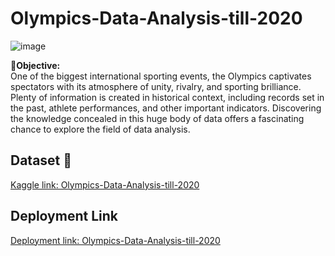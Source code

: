 # Olympics-Data-Analysis-till-2020
![image](https://wallpapers.com/images/hd/olympics-background-k2ztu0yjte0tosxo.jpg)

**📱Objective:**  
One of the biggest international sporting events, the Olympics captivates spectators with its atmosphere of unity, rivalry, and sporting brilliance. Plenty of information is created in historical context, including records set in the past, athlete performances, and other important indicators. Discovering the knowledge concealed in this huge body of data offers a fascinating chance to explore the field of data analysis.

## Dataset 📔
[Kaggle link: Olympics-Data-Analysis-till-2020](https://www.kaggle.com/datasets/nitishsharma01/olympics-124-years-datasettill-2020/data?select=Athletes_summer_games.csv)

## Deployment Link

[Deployment link: Olympics-Data-Analysis-till-2020](https://olympics-data-analysis-till-2020-kag39iaqjmz9gzx2cfmamb.streamlit.app/)
